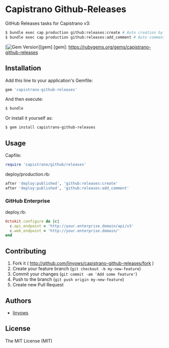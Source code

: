 Capistrano Github-Releases
==========================

GitHub Releases tasks for Capistrano v3:

```sh
$ bundle exec cap production github:releases:create # Auto creation by last pull-request
$ bundle exec cap production github:releases:add_comment # Auto comment to last pull-request
```

[![Gem Version](https://badge.fury.io/rb/capistrano-github-releases.png)][gem]
[gem]: https://rubygems.org/gems/capistrano-github-releases

Installation
------------

Add this line to your application's Gemfile:

```ruby
gem 'capistrano-github-releases'
```

And then execute:

```sh
$ bundle
```

Or install it yourself as:

```sh
$ gem install capistrano-github-releases
```

Usage
-----

Capfile:

```ruby
require 'capistrano/github/releases'
```

deploy/production.rb:

```ruby
after 'deploy:published', 'github:releases:create'
after 'deploy:published', 'github:releases:add_comment'
```

### GitHub Enterprise

deploy.rb:

```ruby
Octokit.configure do |c|
  c.api_endpoint = 'http://your.enterprise.domain/api/v3'
  c.web_endpoint = 'http://your.enterprise.domain/'
end
```

Contributing
------------

1. Fork it ( http://github.com/linyows/capistrano-github-releases/fork )
2. Create your feature branch (`git checkout -b my-new-feature`)
3. Commit your changes (`git commit -am 'Add some feature'`)
4. Push to the branch (`git push origin my-new-feature`)
5. Create new Pull Request

Authors
-------

- [linyows](https://github.com/linyows)

License
-------

The MIT License (MIT)
